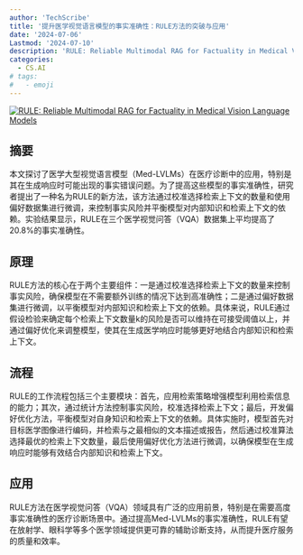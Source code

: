 ```yaml
---
author: 'TechScribe'
title: '提升医学视觉语言模型的事实准确性：RULE方法的突破与应用'
date: '2024-07-06'
Lastmod: '2024-07-10'
description: 'RULE: Reliable Multimodal RAG for Factuality in Medical Vision Language Models'
categories:
  - CS.AI
# tags:
#   - emoji
---
```


[![RULE: Reliable Multimodal RAG for Factuality in Medical Vision Language Models](https://arxiv-research-1301205113.cos.ap-guangzhou.myqcloud.com/images/2407.05131v1.pdf_0.jpg)](https://arxiv.org/abs/2407.05131v1)

## 摘要

本文探讨了医学大型视觉语言模型（Med-LVLMs）在医疗诊断中的应用，特别是其在生成响应时可能出现的事实错误问题。为了提高这些模型的事实准确性，研究者提出了一种名为RULE的新方法，该方法通过校准选择检索上下文的数量和使用偏好数据集进行微调，来控制事实风险并平衡模型对内部知识和检索上下文的依赖。实验结果显示，RULE在三个医学视觉问答（VQA）数据集上平均提高了20.8%的事实准确性。<!--more-->

## 原理

RULE方法的核心在于两个主要组件：一是通过校准选择检索上下文的数量来控制事实风险，确保模型在不需要额外训练的情况下达到高准确性；二是通过偏好数据集进行微调，以平衡模型对内部知识和检索上下文的依赖。具体来说，RULE通过假设检验来确定每个检索上下文数量k的风险是否可以维持在可接受阈值以上，并通过偏好优化来调整模型，使其在生成医学响应时能够更好地结合内部知识和检索上下文。

## 流程

RULE的工作流程包括三个主要模块：首先，应用检索策略增强模型利用检索信息的能力；其次，通过统计方法控制事实风险，校准选择检索上下文；最后，开发偏好优化方法，平衡模型对自身知识和检索上下文的依赖。具体实施时，模型首先对目标医学图像进行编码，并检索与之最相似的文本描述或报告，然后通过校准算法选择最优的检索上下文数量，最后使用偏好优化方法进行微调，以确保模型在生成响应时能够有效结合内部知识和检索上下文。

## 应用

RULE方法在医学视觉问答（VQA）领域具有广泛的应用前景，特别是在需要高度事实准确性的医疗诊断场景中。通过提高Med-LVLMs的事实准确性，RULE有望在放射学、眼科学等多个医学领域提供更可靠的辅助诊断支持，从而提升医疗服务的质量和效率。